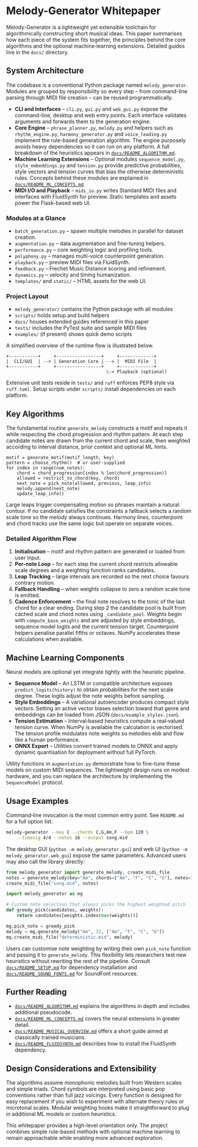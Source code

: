 # Melody-Generator Whitepaper

Melody-Generator is a lightweight yet extensible toolchain for algorithmically
constructing short musical ideas.  This paper summarises how each piece of the
system fits together, the principles behind the core algorithms and the optional
machine‑learning extensions.  Detailed guides live in the `docs/` directory.

## System Architecture

The codebase is a conventional Python package named `melody_generator`.  Modules
are grouped by responsibility so every step – from command-line parsing through
MIDI file creation – can be reused programmatically.

- **CLI and Interfaces** – `cli.py`, `gui.py` and `web_gui.py` expose the
  command-line, desktop and web entry points.  Each interface validates
  arguments and forwards them to the generation engine.
- **Core Engine** – `phrase_planner.py`, `melody.py` and helpers such as
  `rhythm_engine.py`, `harmony_generator.py` and `voice_leading.py` implement
  the rule-based generation algorithm.  The engine purposely avoids heavy
  dependencies so it can run on any platform.  A full breakdown of the
  heuristics appears in [`docs/README_ALGORITHM.md`](docs/README_ALGORITHM.md).
- **Machine Learning Extensions** – Optional modules `sequence_model.py`,
  `style_embeddings.py` and `tension.py` provide predictive probabilities,
  style vectors and tension curves that bias the otherwise deterministic rules.
  Concepts behind these modules are explained in
  [`docs/README_ML_CONCEPTS.md`](docs/README_ML_CONCEPTS.md).
- **MIDI I/O and Playback** – `midi_io.py` writes Standard MIDI files and
  interfaces with FluidSynth for preview.  Static templates and assets power the
  Flask-based web UI.
### Modules at a Glance

- `batch_generation.py` – spawn multiple melodies in parallel for dataset creation.
- `augmentation.py` – data augmentation and fine-tuning helpers.
- `performance.py` – core weighting logic and profiling tools.
- `polyphony.py` – manages multi-voice counterpoint generation.
- `playback.py` – preview MIDI files via FluidSynth.
- `feedback.py` – Frechet Music Distance scoring and refinement.
- `dynamics.py` – velocity and timing humanization.
- `templates/` and `static/` – HTML assets for the web UI.


### Project Layout

- `melody_generator/` contains the Python package with all modules
- `scripts/` holds setup and build helpers
- `docs/` houses extended guides referenced in this paper
- `tests/` includes the PyTest suite and sample MIDI files
- `examples/` (if present) shows quick demo scripts

A simplified overview of the runtime flow is illustrated below.

```
+-----------+     +-----------------+     +-------------+
|  CLI/GUI  | --> | Generation Core | --> |  MIDI File  |
+-----------+     +-----------------+     +-------------+
                                      \-> Playback (optional)
```

Extensive unit tests reside in `tests/` and `ruff` enforces PEP8 style via
`ruff.toml`.  Setup scripts under `scripts/` install dependencies on each
platform.

## Key Algorithms

The fundamental routine `generate_melody` constructs a motif and repeats it while
respecting the chord progression and rhythm pattern.  At each step candidate
notes are drawn from the current chord and scale, then weighted according to
interval distance, prior context and optional ML hints.

```
motif = generate_motif(motif_length, key)
pattern = choose_rhythm()  # or user‑supplied
for index in range(num_notes):
    chord = chord_progression[index % len(chord_progression)]
    allowed = restrict_to_chord(key, chord)
    next_note = pick_note(allowed, previous, leap_info)
    melody.append(next_note)
    update_leap_info()
```

Large leaps trigger compensating motion so phrases maintain a natural contour.
If no candidate satisfies the constraints a fallback selects a random scale tone
so the melody always continues.  Harmony lines, counterpoint and chord tracks use
the same logic but operate on separate voices.

### Detailed Algorithm Flow
1. **Initialisation** – motif and rhythm pattern are generated or loaded from user input.
2. **Per-note Loop** – for each step the current chord restricts allowable scale degrees and a weighting function ranks candidates.
3. **Leap Tracking** – large intervals are recorded so the next choice favours contrary motion.
4. **Fallback Handling** – when weights collapse to zero a random scale tone is emitted.
5. **Cadence Enforcement** – the final note resolves to the tonic of the last chord for a clear ending.
During step 2 the candidate pool is built from cached scale and chord notes using `_candidate_pool`. Weights begin with `compute_base_weights` and are adjusted by style embeddings, sequence model logits and the current tension target. Counterpoint helpers penalise parallel fifths or octaves. NumPy accelerates these calculations when available.

## Machine Learning Components

Neural models are optional yet integrate tightly with the heuristic pipeline.

- **Sequence Model** – An LSTM or compatible architecture exposes
  `predict_logits(history)` to obtain probabilities for the next scale degree.
  These logits adjust the note weights before sampling.
- **Style Embeddings** – A variational autoencoder produces compact style
  vectors.  Setting an active vector biases selection toward that genre and
  embeddings can be loaded from JSON (`docs/example_styles.json`).
- **Tension Estimation** – Interval‑based heuristics compute a real‑valued
  tension curve.  When NumPy is available the calculation is vectorised.  The
  tension profile modulates note weights so melodies ebb and flow like a human
  performance.
- **ONNX Export** – Utilities convert trained models to ONNX and apply
  dynamic quantisation for deployment without full PyTorch.

Utility functions in `augmentation.py` demonstrate how to fine-tune these models on custom MIDI sequences. The lightweight design runs on modest hardware, and you can replace the architecture by implementing the `SequenceModel` protocol.

## Usage Examples

Command‑line invocation is the most common entry point.  See `README.md` for a
full option list.

```bash
melody-generator --key C --chords C,G,Am,F --bpm 120 \
    --timesig 4/4 --notes 16 --output song.mid
```

The desktop GUI (`python -m melody_generator.gui`) and web UI
(`python -m melody_generator.web_gui`) expose the same parameters.  Advanced
users may also call the library directly:

```python
from melody_generator import generate_melody, create_midi_file
notes = generate_melody(key="Am", chords=["Am", "F", "C", "G"], notes=32)
create_midi_file("song.mid", notes)
```
```python
import melody_generator as mg

# Custom note selection that always picks the highest weighted pitch
def greedy_pick(candidates, weights):
    return candidates[weights.index(max(weights))]

mg.pick_note = greedy_pick
melody = mg.generate_melody("Am", 32, ["Am", "F", "C", "G"])
mg.create_midi_file("deterministic.mid", melody)
```
Users can customise note weighting by writing their own `pick_note` function and passing it to `generate_melody`. This flexibility lets researchers test new heuristics without rewriting the rest of the pipeline.
Consult [`docs/README_SETUP.md`](docs/README_SETUP.md) for dependency
installation and [`docs/README_SOUND_FONTS.md`](docs/README_SOUND_FONTS.md) for
SoundFont resources.

## Further Reading

- [`docs/README_ALGORITHM.md`](docs/README_ALGORITHM.md) explains the algorithms
  in depth and includes additional pseudocode.
- [`docs/README_ML_CONCEPTS.md`](docs/README_ML_CONCEPTS.md) covers the neural
  extensions in greater detail.
- [`docs/README_MUSICAL_OVERVIEW.md`](docs/README_MUSICAL_OVERVIEW.md) offers a
  short guide aimed at classically trained musicians.
- [`docs/README_FLUIDSYNTH.md`](docs/README_FLUIDSYNTH.md) describes how to
  install the FluidSynth dependency.

## Design Considerations and Extensibility

The algorithms assume monophonic melodies built from Western scales and simple triads. Chord symbols are interpreted using basic pop conventions rather than full jazz voicings. Every function is designed for easy replacement if you wish to experiment with alternate theory rules or microtonal scales. Modular weighting hooks make it straightforward to plug in additional ML models or custom heuristics.


This whitepaper provides a high-level orientation only.  The project combines
simple rule-based methods with optional machine learning to remain approachable
while enabling more advanced exploration.
